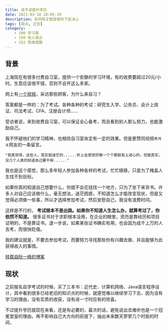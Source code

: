 ```yaml
---
title: 该不该提升学历
date: 2021-03-18 20:05:39
description: 有共鸣才能促使你下定决心
tags: [观点, 过去]
category:
    - 100 学习类
    - 150 他人观点
    - 152 思维怪圈
---
```


## 背景

上海现在有很多付费自习室，提供一个安静的学习环境，有的收费要超过20元/小时。生意应该很不错，否则不会开这么多家。

网上有[一个视频](https://www.bilibili.com/video/av80434643)，采访那些顾客，为什么来自习？

答案都是一样的：为了考试。各种各种的考试：研究生入学、公务员、会计上岗证、司法考试、CFA、注册会计师......

受访者说，来到收费自习室，可以保证全心备考，而且看到别人那么努力，也能激励自己。

我不怀疑他们的学习精神，也相信自习室肯定有一定的效果。但是更赞同视频`李月关`网友的一条留言。

```
"我真觉得，这些人，其实挺迷茫的......听上去感觉好像一个个都挺有上进心的，但是其实，没几个人真的知道自己要干嘛......"
```

我也是这个感觉，那么多年轻人参加各种各样的考试，忙忙碌碌，只是为了掩盖人生找不到目标。

如果你真的知道自己想要什么，你就不会花钱找一个地方，只为了坐下来背书。许多人对自己应该做什么，毫无想法，迷茫困惑，不知道怎么才能改变现状，但是又觉得必须做一些事，所以才选择参加考试，然后安慰自己，我没有浪费时间。

这样是不行的， **考试根本不是出路。如果你不知道人生怎么办，就算考过了，你依然不知道。** 很多证书对于求职根本没用，在企业的眼里，资历是靠经历和项目证明的，不是靠证书。退一步说，如果某张证书确实有用，也会因为成千上万的人去考，而很快贬值。

我的建议就是，不要去参加考试，而要努力寻找那些你有兴趣去做、并且能够为此获得收入的事情。

[转载自阮一峰的博客](http://www.ruanyifeng.com/blog/2020/03/weekly-issue-97.html)

## 现状

之前报名自学考试的时候，买了三本书：近代史、计算机网络、Java语言程序设计，其中看到很多已经老旧的知识点的时候，就感觉难以继续学习下去，因为没有学习的理由，没有实质的收获，没有进一寸时应有的欣喜。

不过提升学历就现在来看，还是有必要的，最次的话，避免说出去难听也是一个冠冕堂皇的理由。再不影响自己大方向的前提下，抽出未来数天寥寥几个时辰的时间，











